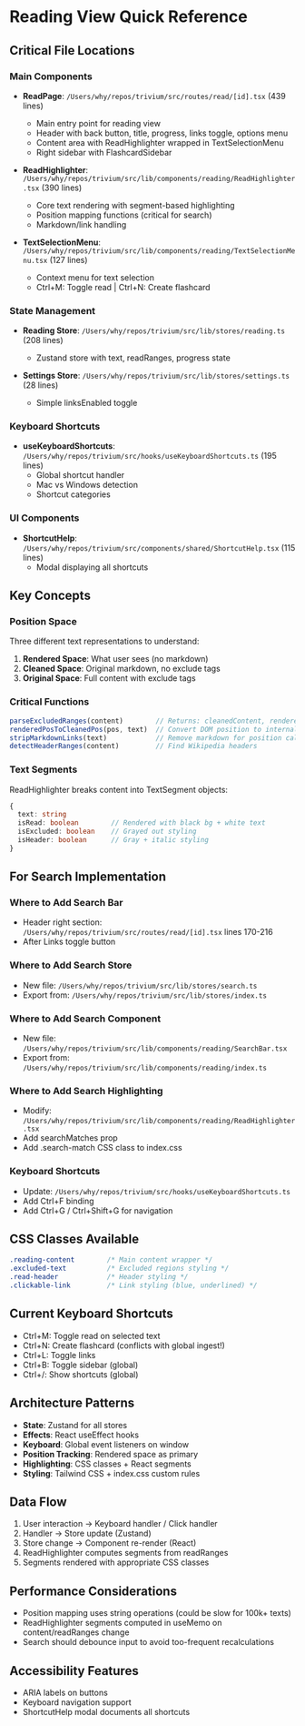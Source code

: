 # Reading View Quick Reference

## Critical File Locations

### Main Components
- **ReadPage**: `/Users/why/repos/trivium/src/routes/read/[id].tsx` (439 lines)
  - Main entry point for reading view
  - Header with back button, title, progress, links toggle, options menu
  - Content area with ReadHighlighter wrapped in TextSelectionMenu
  - Right sidebar with FlashcardSidebar

- **ReadHighlighter**: `/Users/why/repos/trivium/src/lib/components/reading/ReadHighlighter.tsx` (390 lines)
  - Core text rendering with segment-based highlighting
  - Position mapping functions (critical for search)
  - Markdown/link handling

- **TextSelectionMenu**: `/Users/why/repos/trivium/src/lib/components/reading/TextSelectionMenu.tsx` (127 lines)
  - Context menu for text selection
  - Ctrl+M: Toggle read | Ctrl+N: Create flashcard

### State Management
- **Reading Store**: `/Users/why/repos/trivium/src/lib/stores/reading.ts` (208 lines)
  - Zustand store with text, readRanges, progress state
  
- **Settings Store**: `/Users/why/repos/trivium/src/lib/stores/settings.ts` (28 lines)
  - Simple linksEnabled toggle

### Keyboard Shortcuts
- **useKeyboardShortcuts**: `/Users/why/repos/trivium/src/hooks/useKeyboardShortcuts.ts` (195 lines)
  - Global shortcut handler
  - Mac vs Windows detection
  - Shortcut categories

### UI Components
- **ShortcutHelp**: `/Users/why/repos/trivium/src/components/shared/ShortcutHelp.tsx` (115 lines)
  - Modal displaying all shortcuts

## Key Concepts

### Position Space
Three different text representations to understand:
1. **Rendered Space**: What user sees (no markdown)
2. **Cleaned Space**: Original markdown, no exclude tags
3. **Original Space**: Full content with exclude tags

### Critical Functions
```typescript
parseExcludedRanges(content)        // Returns: cleanedContent, renderedContent, excludedRanges
renderedPosToCleanedPos(pos, text)  // Convert DOM position to internal position
stripMarkdownLinks(text)            // Remove markdown for position calculation
detectHeaderRanges(content)         // Find Wikipedia headers
```

### Text Segments
ReadHighlighter breaks content into TextSegment objects:
```typescript
{
  text: string
  isRead: boolean        // Rendered with black bg + white text
  isExcluded: boolean    // Grayed out styling
  isHeader: boolean      // Gray + italic styling
}
```

## For Search Implementation

### Where to Add Search Bar
- Header right section: `/Users/why/repos/trivium/src/routes/read/[id].tsx` lines 170-216
- After Links toggle button

### Where to Add Search Store
- New file: `/Users/why/repos/trivium/src/lib/stores/search.ts`
- Export from: `/Users/why/repos/trivium/src/lib/stores/index.ts`

### Where to Add Search Component
- New file: `/Users/why/repos/trivium/src/lib/components/reading/SearchBar.tsx`
- Export from: `/Users/why/repos/trivium/src/lib/components/reading/index.ts`

### Where to Add Search Highlighting
- Modify: `/Users/why/repos/trivium/src/lib/components/reading/ReadHighlighter.tsx`
- Add searchMatches prop
- Add .search-match CSS class to index.css

### Keyboard Shortcuts
- Update: `/Users/why/repos/trivium/src/hooks/useKeyboardShortcuts.ts`
- Add Ctrl+F binding
- Add Ctrl+G / Ctrl+Shift+G for navigation

## CSS Classes Available
```css
.reading-content        /* Main content wrapper */
.excluded-text          /* Excluded regions styling */
.read-header            /* Header styling */
.clickable-link         /* Link styling (blue, underlined) */
```

## Current Keyboard Shortcuts
- Ctrl+M: Toggle read on selected text
- Ctrl+N: Create flashcard (conflicts with global ingest!)
- Ctrl+L: Toggle links
- Ctrl+B: Toggle sidebar (global)
- Ctrl+/: Show shortcuts (global)

## Architecture Patterns
- **State**: Zustand for all stores
- **Effects**: React useEffect hooks
- **Keyboard**: Global event listeners on window
- **Position Tracking**: Rendered space as primary
- **Highlighting**: CSS classes + React segments
- **Styling**: Tailwind CSS + index.css custom rules

## Data Flow
1. User interaction → Keyboard handler / Click handler
2. Handler → Store update (Zustand)
3. Store change → Component re-render (React)
4. ReadHighlighter computes segments from readRanges
5. Segments rendered with appropriate CSS classes

## Performance Considerations
- Position mapping uses string operations (could be slow for 100k+ texts)
- ReadHighlighter segments computed in useMemo on content/readRanges change
- Search should debounce input to avoid too-frequent recalculations

## Accessibility Features
- ARIA labels on buttons
- Keyboard navigation support
- ShortcutHelp modal documents all shortcuts

